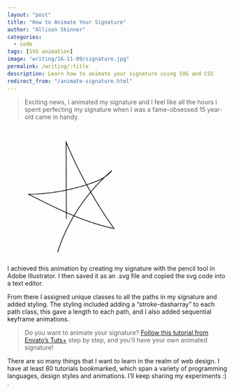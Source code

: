 ```yaml
---
layout: "post"
title: "How to Animate Your Signature"
author: "Allison Skinner"
categories:
  - code
tags: [SVG animation]
image: "writing/16-11-09/signature.jpg"
permalink: /writing/:title
description: Learn how to animate your signature using SVG and CSS
redirect_from: "/animate-signature.html"
---
```

> Exciting news, I animated my signature and I feel like all the hours I spent perfecting my signature when I was a fame-obsessed 15 year-old came in handy.

![animated signature gif][1]

I achieved this animation by creating my signature with the pencil tool in Adobe Illustrator. I then saved it as an .svg file and copied the svg code into a text editor.

From there I assigned unique classes to all the paths in my signature and added styling. The styling included adding a “stroke-dasharray” to each path class, this gave a length to each path, and I also added sequential keyframe animations.

> Do you want to animate your signature? [Follow this tutorial from Envato’s Tuts+](https://webdesign.tutsplus.com/tutorials/sign-on-the-dotted-line-animating-your-own-svg-signature--cms-23846) step by step, and you’ll have your own animated signature!

There are so many things that I want to learn in the realm of web design. I have at least 80 tutorials bookmarked, which span a variety of programming languages, design styles and animations. I’ll keep sharing my experiments :) .

[1]: ../assets/img/writing/16-11-09/signature.gif
